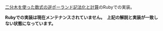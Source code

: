 [二分木を使った数式の逆ポーランド記法化と計算](https://smdn.jp/programming/tips/polish/)のRubyでの実装。

**Rubyでの実装は現在メンテナンスされていません。　上記の解説と実装が一致しない状態になっています。**
